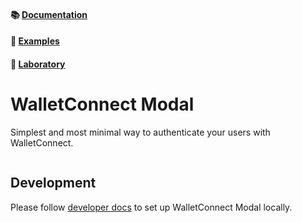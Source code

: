 #### 📚 [Documentation](https://docs.walletconnect.com/2.0/web/walletConnectModal/installation)

#### 🔎 [Examples](https://github.com/WalletConnect/web3modal-examples)

#### 🧪 [Laboratory](https://lab-walletconnect-modal.pages.dev)

# WalletConnect Modal

Simplest and most minimal way to authenticate your users with WalletConnect.

<p align="center">
  <img src="./.github/assets/header.png" alt="" border="0">
</p>

## Development

Please follow [developer docs](./.github/docs/development.md) to set up WalletConnect Modal locally.
